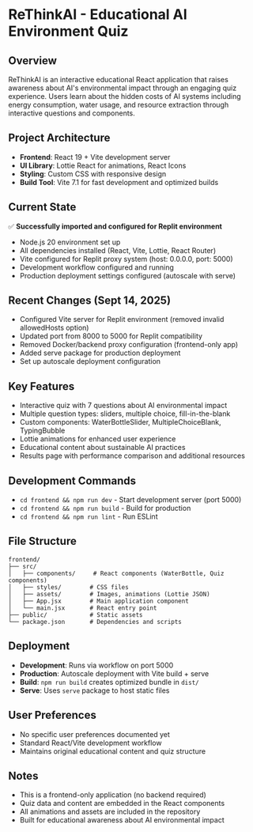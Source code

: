 # ReThinkAI - Educational AI Environment Quiz

## Overview
ReThinkAI is an interactive educational React application that raises awareness about AI's environmental impact through an engaging quiz experience. Users learn about the hidden costs of AI systems including energy consumption, water usage, and resource extraction through interactive questions and components.

## Project Architecture
- **Frontend**: React 19 + Vite development server
- **UI Library**: Lottie React for animations, React Icons
- **Styling**: Custom CSS with responsive design
- **Build Tool**: Vite 7.1 for fast development and optimized builds

## Current State
✅ **Successfully imported and configured for Replit environment**
- Node.js 20 environment set up
- All dependencies installed (React, Vite, Lottie, React Router)
- Vite configured for Replit proxy system (host: 0.0.0.0, port: 5000)
- Development workflow configured and running
- Production deployment settings configured (autoscale with serve)

## Recent Changes (Sept 14, 2025)
- Configured Vite server for Replit environment (removed invalid allowedHosts option)
- Updated port from 8000 to 5000 for Replit compatibility
- Removed Docker/backend proxy configuration (frontend-only app)
- Added serve package for production deployment
- Set up autoscale deployment configuration

## Key Features
- Interactive quiz with 7 questions about AI environmental impact
- Multiple question types: sliders, multiple choice, fill-in-the-blank
- Custom components: WaterBottleSlider, MultipleChoiceBlank, TypingBubble
- Lottie animations for enhanced user experience
- Educational content about sustainable AI practices
- Results page with performance comparison and additional resources

## Development Commands
- `cd frontend && npm run dev` - Start development server (port 5000)
- `cd frontend && npm run build` - Build for production
- `cd frontend && npm run lint` - Run ESLint

## File Structure
```
frontend/
├── src/
│   ├── components/     # React components (WaterBottle, Quiz components)
│   ├── styles/        # CSS files
│   ├── assets/        # Images, animations (Lottie JSON)
│   ├── App.jsx        # Main application component
│   └── main.jsx       # React entry point
├── public/            # Static assets
└── package.json       # Dependencies and scripts
```

## Deployment
- **Development**: Runs via workflow on port 5000
- **Production**: Autoscale deployment with Vite build + serve
- **Build**: `npm run build` creates optimized bundle in `dist/`
- **Serve**: Uses `serve` package to host static files

## User Preferences
- No specific user preferences documented yet
- Standard React/Vite development workflow
- Maintains original educational content and quiz structure

## Notes
- This is a frontend-only application (no backend required)
- Quiz data and content are embedded in the React components
- All animations and assets are included in the repository
- Built for educational awareness about AI environmental impact